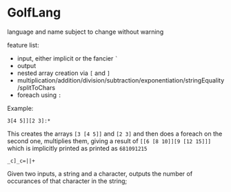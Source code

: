 # GolfLang

language and name subject to change without warning

feature list:
 - input, either implicit or the fancier `` ` ``
 - output
 - nested array creation via `[` and `]`
 - multiplication/addition/division/subtraction/exponentiation/stringEquality/splitToChars
 - foreach using `:`

Example:

    3[4 5]][2 3]:*

This creates the arrays `[3 [4 5]]` and `[2 3]` and then does a foreach on the second one, multiplies them,
giving a result of `[[6 [8 10]][9 [12 15]]]` which is implicitly printed as printed as `681091215`

    _c]_c=||+

Given two inputs, a string and a character, outputs the number of occurances of that character in the string;
